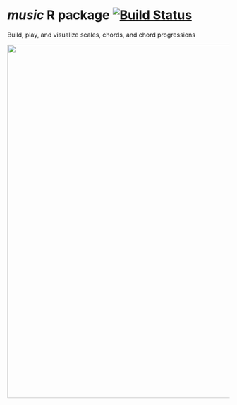 **_music_** R package [![Build Status](https://travis-ci.com/egenn/music.svg?branch=master)](https://travis-ci.com/egenn/music)
======================

Build, play, and visualize scales, chords, and chord progressions

<img align = "left" src="http://egenn.github.io/imgs/music.png" width="800">
